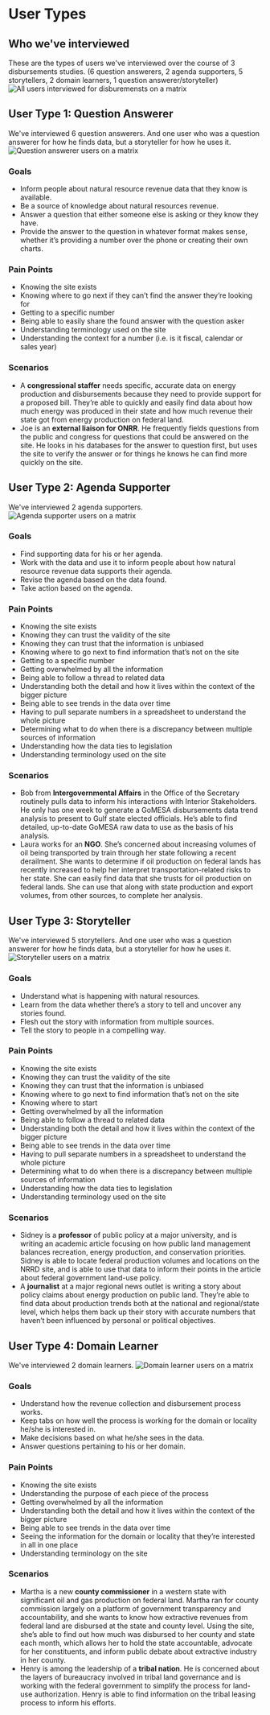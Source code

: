 # User Types
## Who we've interviewed
These are the types of users we've interviewed over the course of 3 disbursements studies. (6 question answerers, 2 agenda supporters, 5 storytellers, 2 domain learners, 1 question answerer/storyteller)
![All users interviewed for disburemensts on a matrix](https://github.com/ONRR/doi-extractives-data/blob/research/research/00_UserTypes/AllUsers.PNG)

## User Type 1: Question Answerer
We've interviewed 6 question answerers. And one user who was a question answerer for how he finds data, but a storyteller for how he uses it.
![Question answerer users on a matrix](https://github.com/ONRR/doi-extractives-data/blob/research/research/00_UserTypes/QuestionAnswerers.PNG)
### Goals 
* Inform people about natural resource revenue data that they know is available.
* Be a source of knowledge about natural resources revenue.
* Answer a question that either someone else is asking or they know they have.
* Provide the answer to the question in whatever format makes sense, whether it’s providing a number over the phone or creating their own charts.

### Pain Points
* Knowing the site exists
* Knowing where to go next if they can’t find the answer they’re looking for
* Getting to a specific number
* Being able to easily share the found answer with the question asker
* Understanding terminology used on the site
* Understanding the context for a number (i.e. is it fiscal, calendar or sales year)

### Scenarios
* A **congressional staffer** needs specific, accurate data on energy production and disbursements because they need to provide support for a proposed bill. They’re able to quickly and easily find data about how much energy was produced in their state and how much revenue their state got from energy production on federal land.
* Joe is an **external liaison for ONRR**.  He frequently fields questions from the public and congress for questions that could be answered on the site.  He looks in his databases for the answer to question first, but uses the site to verify the answer or for things he knows he can find more quickly on the site.

## User Type 2: Agenda Supporter
We've interviewed 2 agenda supporters.
![Agenda supporter users on a matrix](https://github.com/ONRR/doi-extractives-data/blob/research/research/00_UserTypes/AgendaSupporters.PNG)
### Goals 
* Find supporting data for his or her agenda.
* Work with the data and use it to inform people about how natural resource revenue data supports their agenda.
* Revise the agenda based on the data found.
* Take action based on the agenda.

### Pain Points
* Knowing the site exists
* Knowing they can trust the validity of the site
* Knowing they can trust that the information is unbiased
* Knowing where to go next to find information that’s not on the site
* Getting to a specific number
* Getting overwhelmed by all the information
* Being able to follow a thread to related data
* Understanding both the detail and how it lives within the context of the bigger picture
* Being able to see trends in the data over time
* Having to pull separate numbers in a spreadsheet to understand the whole picture
* Determining what to do when there is a discrepancy between multiple sources of information
* Understanding how the data ties to legislation
* Understanding terminology used on the site

### Scenarios
* Bob from **Intergovernmental Affairs** in the Office of the Secretary routinely pulls data to inform his interactions with Interior Stakeholders. He only has one week to generate a GoMESA disbursements data trend analysis to present to Gulf state elected officials. He’s able to find detailed, up-to-date GoMESA raw data to use as the basis of his analysis.
* Laura works for an **NGO**. She’s concerned about increasing volumes of oil being transported by train through her state following a recent derailment. She wants to determine if oil production on federal lands has recently increased to help her interpret transportation-related risks to her state. She can easily find data that she trusts for oil production on federal lands. She can use that along with state production and export volumes, from other sources, to complete her analysis.

## User Type 3: Storyteller
We've interviewed 5 storytellers. And one user who was a question answerer for how he finds data, but a storyteller for how he uses it.
![Storyteller users on a matrix](https://github.com/ONRR/doi-extractives-data/blob/research/research/00_UserTypes/Storytellers.PNG)
### Goals 
* Understand what is happening with natural resources.
* Learn from the data whether there’s a story to tell and uncover any stories found.
* Flesh out the story with information from multiple sources.
* Tell the story to people in a compelling way.

### Pain Points
* Knowing the site exists
* Knowing they can trust the validity of the site
* Knowing they can trust that the information is unbiased
* Knowing where to go next to find information that’s not on the site
* Knowing where to start
* Getting overwhelmed by all the information
* Being able to follow a thread to related data
* Understanding both the detail and how it lives within the context of the bigger picture
* Being able to see trends in the data over time
* Having to pull separate numbers in a spreadsheet to understand the whole picture
* Determining what to do when there is a discrepancy between multiple sources of information
* Understanding how the data ties to legislation
* Understanding terminology used on the site

### Scenarios
* Sidney is a **professor** of public policy at a major university, and is writing an academic article focusing on how public land management balances recreation, energy production, and conservation priorities. Sidney is able to locate federal production volumes and locations on the NRRD site, and is able to use that data to inform their points in the article about federal government land-use policy.
* A **journalist** at a major regional news outlet is writing a story about policy claims about energy production on public land. They’re able to find data about production trends both at the national and regional/state level, which helps them back up their story with accurate numbers that haven’t been influenced by personal or political objectives.

## User Type 4: Domain Learner
We've interviewed 2 domain learners.
![Domain learner users on a matrix](https://github.com/ONRR/doi-extractives-data/blob/research/research/00_UserTypes/DomainLearners.PNG)
### Goals 
* Understand how the revenue collection and disbursement process works.
* Keep tabs on how well the process is working for the domain or locality he/she is interested in.
* Make decisions based on what he/she sees in the data.
* Answer questions pertaining to his or her domain.

### Pain Points
* Knowing the site exists
* Understanding the purpose of each piece of the process
* Getting overwhelmed by all the information
* Understanding both the detail and how it lives within the context of the bigger picture
* Being able to see trends in the data over time
* Seeing the information for the domain or locality that they’re interested in all in one place
* Understanding terminology on the site

### Scenarios
* Martha is a new **county commissioner** in a western state with significant oil and gas production on federal land. Martha ran for county commission largely on a platform of government transparency and accountability, and she wants to know how extractive revenues from federal land are disbursed at the state and county level. Using the site, she’s able to find out how much was disbursed to her county and state each month, which allows her to hold the state accountable, advocate for her constituents, and inform public debate about extractive industry in her county.
* Henry is among the leadership of a **tribal nation**. He is concerned about the layers of bureaucracy involved in tribal land governance and is working with the federal government to simplify the process for land-use authorization. Henry is able to find information on the tribal leasing process to inform his efforts.



